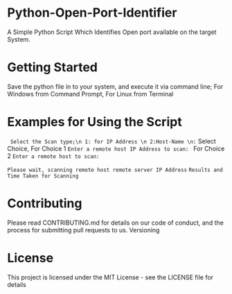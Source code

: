 # Python-Open-Port-Identifier
A Simple Python Script Which Identifies Open port available on the target System.

# Getting Started
Save the python file in to your system, and execute it via command line;
For Windows from Command Prompt,
For Linux from Terminal

# Examples for Using the Script
 ``` Select the Scan type;\n 1: for IP Address \n 2:Host-Name \n:```
Select Choice,
For Choice 1
```Enter a remote host IP Address to scan: ```
For Choice 2
```Enter a remote host to scan:```

```Please wait, scanning remote host remote server IP Address```
```Results and Time Taken for Scanning```

# Contributing

Please read CONTRIBUTING.md for details on our code of conduct, and the process for submitting pull requests to us.
Versioning

# License

This project is licensed under the MIT License - see the LICENSE file for details
